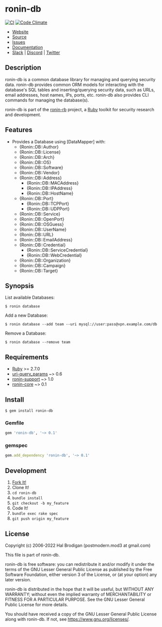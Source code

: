 # ronin-db

[![CI](https://github.com/ronin-rb/ronin-db/actions/workflows/ruby.yml/badge.svg)](https://github.com/ronin-rb/ronin-db/actions/workflows/ruby.yml)
[![Code Climate](https://codeclimate.com/github/ronin-rb/ronin-db.svg)](https://codeclimate.com/github/ronin-rb/ronin-db)

* [Website](https://ronin-rb.dev)
* [Source](https://github.com/ronin-rb/ronin-db)
* [Issues](https://github.com/ronin-rb/ronin-db/issues)
* [Documentation](https://ronin-rb.dev/docs/ronin-db/frames)
* [Slack](https://ronin-rb.slack.com) |
  [Discord](https://discord.gg/6WAb3PsVX9) |
  [Twitter](https://twitter.com/ronin_rb)

## Description

ronin-db is a common database library for managing and querying security data.
ronin-db provides common ORM models for interacting with the database's SQL
tables and inserting/querying security data, such as URLs, email addresses,
host names, IPs, ports, etc. ronin-db also provides CLI commands for managing
the database(s).

ronin-db is part of the [ronin-rb] project, a [Ruby] toolkit for security
research and development.

## Features

* Provides a Database using [DataMapper] with:
  * {Ronin::DB::Author}
  * {Ronin::DB::License}
  * {Ronin::DB::Arch}
  * {Ronin::DB::OS}
  * {Ronin::DB::Software}
  * {Ronin::DB::Vendor}
  * {Ronin::DB::Address}
    * {Ronin::DB::MACAddress}
    * {Ronin::DB::IPAddress}
    * {Ronin::DB::HostName}
  * {Ronin::DB::Port}
    * {Ronin::DB::TCPPort}
    * {Ronin::DB::UDPPort}
  * {Ronin::DB::Service}
  * {Ronin::DB::OpenPort}
  * {Ronin::DB::OSGuess}
  * {Ronin::DB::UserName}
  * {Ronin::DB::URL}
  * {Ronin::DB::EmailAddress}
  * {Ronin::DB::Credential}
    * {Ronin::DB::ServiceCredential}
    * {Ronin::DB::WebCredential}
  * {Ronin::DB::Organization}
  * {Ronin::DB::Campaign}
  * {Ronin::DB::Target}

## Synopsis

List available Databases:

```shell
$ ronin database
```

Add a new Database:

```shell
$ ronin database --add team --uri mysql://user:pass@vpn.example.com/db
```

Remove a Database:

```shell
$ ronin database --remove team
```

## Requirements

* [Ruby] >= 2.7.0
* [uri-query_params] ~> 0.6
* [ronin-support] ~> 1.0
* [ronin-core] ~> 0.1

## Install

```shell
$ gem install ronin-db
```

### Gemfile

```ruby
gem 'ronin-db', '~> 0.1'
```

### gemspec

```ruby
gem.add_dependency 'ronin-db', '~> 0.1'
```

## Development

1. [Fork It!](https://github.com/ronin-rb/ronin-db/fork)
2. Clone It!
3. `cd ronin-db`
4. `bundle install`
5. `git checkout -b my_feature`
6. Code It!
7. `bundle exec rake spec`
8. `git push origin my_feature`

## License

Copyright (c) 2006-2022 Hal Brodigan (postmodern.mod3 at gmail.com)

This file is part of ronin-db.

ronin-db is free software: you can redistribute it and/or modify
it under the terms of the GNU Lesser General Public License as published
by the Free Software Foundation, either version 3 of the License, or
(at your option) any later version.

ronin-db is distributed in the hope that it will be useful,
but WITHOUT ANY WARRANTY; without even the implied warranty of
MERCHANTABILITY or FITNESS FOR A PARTICULAR PURPOSE.  See the
GNU Lesser General Public License for more details.

You should have received a copy of the GNU Lesser General Public License
along with ronin-db.  If not, see <https://www.gnu.org/licenses/>.

[ronin-rb]: https://ronin-rb.dev/
[Ruby]: https://www.ruby-lang.org

[libsqlite3]: https://sqlite.org/
[uri-query_params]: https://github.com/postmodern/uri-query_params#readme
[ronin-support]: https://github.com/ronin-rb/ronin-support#readme
[ronin-core]: https://github.com/ronin-rb/ronin-core#readme

